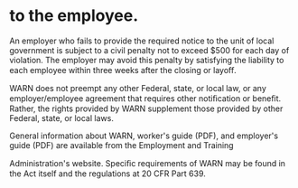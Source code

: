 # to the employee.

An employer who fails to provide the required notice to the unit of local government is subject to a civil penalty not to exceed $500 for each day of violation. The employer may avoid this penalty by satisfying the liability to each employee within three weeks after the closing or layoﬀ.

WARN does not preempt any other Federal, state, or local law, or any employer/employee agreement that requires other notiﬁcation or beneﬁt. Rather, the rights provided by WARN supplement those provided by other Federal, state, or local laws.

General information about WARN, worker's guide (PDF), and employer's guide (PDF) are available from the Employment and Training

Administration's website. Speciﬁc requirements of WARN may be found in the Act itself and the regulations at 20 CFR Part 639.